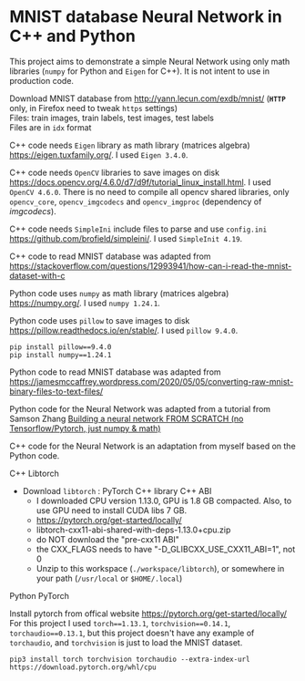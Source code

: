 # MNIST database Neural Network in C++ and Python

This project aims to demonstrate a simple Neural Network using only math libraries (`numpy` for Python and `Eigen` for C++). It is not intent to use in production code.  

Download MNIST database from http://yann.lecun.com/exdb/mnist/ (**`HTTP`** only, in Firefox need to tweak `https` settings)  
Files: train images, train labels, test images, test labels  
Files are in `idx` format  

C++ code needs `Eigen` library as math library (matrices algebra) https://eigen.tuxfamily.org/. I used `Eigen 3.4.0`.  

C++ code needs `OpenCV` libraries to save images on disk https://docs.opencv.org/4.6.0/d7/d9f/tutorial_linux_install.html. I used `OpenCV 4.6.0`. There is no need to compile all opencv shared libraries, only `opencv_core`, `opencv_imgcodecs` and `opencv_imgproc` (dependency of _imgcodecs_).  

C++ code needs `SimpleIni` include files to parse and use `config.ini` https://github.com/brofield/simpleini/. I used `SimpleInit 4.19`.

C++ code to read MNIST database was adapted from https://stackoverflow.com/questions/12993941/how-can-i-read-the-mnist-dataset-with-c  

Python code uses `numpy` as math library (matrices algebra) https://numpy.org/. I used `numpy 1.24.1`.  

Python code uses `pillow` to save images to disk https://pillow.readthedocs.io/en/stable/. I used `pillow 9.4.0`.  

```
pip install pillow==9.4.0
pip install numpy==1.24.1
```

Python code to read MNIST database was adapted from https://jamesmccaffrey.wordpress.com/2020/05/05/converting-raw-mnist-binary-files-to-text-files/  

Python code for the Neural Network was adapted from a tutorial from Samson Zhang [Building a neural network FROM SCRATCH (no Tensorflow/Pytorch, just numpy & math)](https://www.youtube.com/watch?v=w8yWXqWQYmU)  

C++ code for the Neural Network is an adaptation from myself based on the Python code.  

C++ Libtorch
- Download `libtorch` : PyTorch C++ library C++ ABI  
    - I downloaded CPU version 1.13.0, GPU is 1.8 GB compacted. Also, to use GPU need to install CUDA libs 7 GB.  
    - https://pytorch.org/get-started/locally/  
    - libtorch-cxx11-abi-shared-with-deps-1.13.0+cpu.zip  
    - do NOT download the "pre-cxx11 ABI"  
    - the CXX_FLAGS needs to have "-D_GLIBCXX_USE_CXX11_ABI=1", not 0  
    - Unzip to this workspace (`./workspace/libtorch`), or somewhere in your path (`/usr/local` or `$HOME/.local`)

Python PyTorch

Install pytorch from offical website https://pytorch.org/get-started/locally/  
For this project I used `torch==1.13.1`, `torchvision==0.14.1`, `torchaudio==0.13.1`, but this project doesn't have any example of `torchaudio`, and `torchvision` is just to load the MNIST dataset.

```shell
pip3 install torch torchvision torchaudio --extra-index-url https://download.pytorch.org/whl/cpu
```